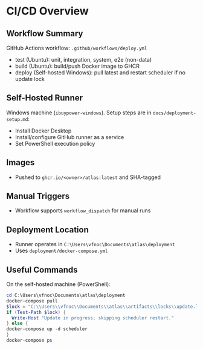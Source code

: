 # CI/CD Overview

## Workflow Summary

GitHub Actions workflow: `.github/workflows/deploy.yml`

- test (Ubuntu): unit, integration, system, e2e (non-data)
- build (Ubuntu): build/push Docker image to GHCR
- deploy (Self-hosted Windows): pull latest and restart scheduler if no update lock

## Self-Hosted Runner

Windows machine (`ibuypower-windows`). Setup steps are in `docs/deployment-setup.md`:
- Install Docker Desktop
- Install/configure GitHub runner as a service
- Set PowerShell execution policy

## Images

- Pushed to `ghcr.io/<owner>/atlas:latest` and SHA-tagged

## Manual Triggers

- Workflow supports `workflow_dispatch` for manual runs

## Deployment Location

- Runner operates in `C:\Users\vfnoc\Documents\atlas\deployment`
- Uses `deployment/docker-compose.yml`

## Useful Commands

On the self-hosted machine (PowerShell):

```powershell
cd C:\Users\vfnoc\Documents\atlas\deployment
docker-compose pull
$lock = "C:\\Users\\vfnoc\\Documents\\atlas\\artifacts\\locks\\update.lock"
if (Test-Path $lock) {
  Write-Host "Update in progress; skipping scheduler restart."
} else {
docker-compose up -d scheduler
}
docker-compose ps
```

